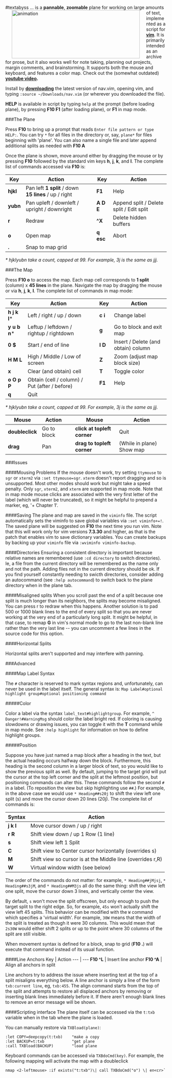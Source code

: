 #textabyss
<img hspace='20' align='left' src="https://raw.github.com/q335r49/textabyss/gh-pages/images/textabyss-animation-optimized.gif" width="400" height="150" alt="animation"/> ... is a **pannable**, **zoomable** plane for working on large amounts of text, implemented as a script for **[vim](http://www.vim.org)**. It is primarily intended as an archive for prose, but it also works well for note taking, planning out projects, margin comments, and brainstorming. It supports both the mouse and keyboard, and features a color map. Check out the (somewhat outdated) **[youtube video](http://www.youtube.com/watch?v=QTIaI_kI_X8).**

Install by **[downloading](https://raw.github.com/q335r49/textabyss/master/nav.vim)** the latest version of nav.vim, opening vim, and typing `:source ~/Downloads/nav.vim` (or wherever you downloaded the file).

**HELP** is available in script by typing `help` at the prompt (before loading plane), by pressing **F10 F1** (after loading plane), or **F1** in map mode.

###The Plane

Press **F10** to bring up a prompt that reads `Enter file pattern or type HELP:`. You can try `*` for all files in the directory or, say, `plane*` for files beginning with 'plane'. You can also name a single file and later append additional splits as needed with **F10 A**

Once the plane is shown, move around either by dragging the mouse or by pressing **F10** followed by the standard vim keys **h**, **j**, **k**, and **l**. The complete list of commands accessed via **F10** is: 

Key | Action | | Key | Action
----- | ----- | --- | --- | ---
**hjkl** | Pan left **1 split** / down **15 lines** / up / right | | **F1** | Help
**yubn** | Pan upleft / downleft / upright / downright | | **A D E** | Append split / Delete split / Edit split
 **r**  | Redraw    | | **^X**| Delete hidden buffers
**o** | Open map | | **q esc** | Abort
**.** | Snap to map grid | | | 
_\* hjklyubn take a count, capped at 99. For example, 3j is the same as jjj._  

###The Map

Press **F10 o** to access the map. Each map cell corresponds to **1 split** (column) x **45 lines** in the plane. Navigate the map by dragging the mouse or via **h**, **j**, **k**, **l**. The complete list of commands in map mode:

Key | Action | | Key | Action
--- | --- | --- | --- | ---
**h j k l*** | Left / right / up / down | | **c i** | Change label
**y u b n*** | Leftup / leftdown / rightup / rightdown | | **g <cr>** | Go to block and exit map
**0 $** | Start / end of line | | **I D** | Insert / Delete (and obtain) column
**H M L** | High / Middle / Low of screen | | **Z** | Zoom (adjust map block size)
**x** | Clear (and obtain) cell | | **T** | Toggle color
**o O p P** | Obtain (cell / column) / Put (after / before) | | **F1** | Help
**q**| Quit | | |
_\* hjklyubn take a count, capped at 99. For example, 3j is the same as jjj._  

Mouse | Action | | Mouse | Action
--- | --- | --- | --- | ---
**doubleclick** | Go to block | | **click at topleft corner** | Quit
**drag** | Pan | | **drag to topleft corner** | (While in plane) Show map

###Issues

####Mousing Problems
If the mouse doesn't work, try setting `ttymouse` to `sgr` or `xterm2` via `:set ttymouse=sgr`. `xterm` doesn't report dragging and so is unsupported. Most other modes should work but might take a speed penalty. Only `sgr`, `xterm2`, and `xterm` are supported in map mode. Note that in map mode mouse clicks are associated with the very first letter of the label (which will never be truncated), so it might be helpful to prepend a marker, eg, '+ Chapter 1'.

####Saving
The plane and map are saved in the `viminfo` file. The script automatically sets the viminfo to save global variables via `:set viminfo+=!`. The saved plane will be suggested on **F10** the next time you run vim. Note that this will work only for vim versions **7.3.30** and higher, as that is the patch that enables vim to save dictionary variables. You can create backups by backing up your `viminfo` file via `:wviminfo viminfo-backup`.

####Directories
Ensuring a consistent directory is important because relative names are remembered (use `:cd directory` to switch directories). Ie, a file from the current directory will be remembered as the name only and not the path. Adding files not in the current directory should be ok. If you find yourself constantly needing to swicth directories, consider adding an autocommand (see `:help autocommand`) to switch back to the plane directory when in the plane tab.

####Misaligned splits
When you scroll past the end of a split because one split is much longer than its neighbors, the splits may become misaligned. You can press r to redraw when this happens. Another solution is to pad 500 or 1000 blank lines to the end of every split so that you are never working at the very end of a particularly long split. It might be helpful, in that case, to remap **G** in vim's normal mode to go to the last non-blank line rather than the very last line -- you can uncomment a few lines in the source code for this option.

####Horizontal Splits

Horizontal splits aren't supported and may interfere with panning.

###Advanced

####Map Label Syntax

The `#` character is reserved to mark syntax regions and, unfortunately, can never be used in the label itself. The general syntax is: `Map Label#optional highlight group#optional positioning command`

#####Color

Color a label via the syntax `label_text#highlightgroup`. For example, `^ Danger!#WarningMsg` should color the label bright red. If coloring is causing slowdowns or drawing issues, you can toggle it with the **T** command while in map mode. See `:help highlight` for information on how to define highlight groups.

#####Position

Suppose you have just named a map block after a heading in the text, but the actual heading occurs halfway down the block. Furthermore, this heading is the second column in a larger block of text, so you would like to show the previous split as well. By default, jumping to the target grid will put the cursor at the top left corner and the split at the leftmost position, but positioning commands can alter this. These commands follow the second `#` in a label. (To reposition the view but skip highlighting use `##`.) For example, in the above case we would use `* Heading##s20j` to shift the view left one split (s) and move the cursor down 20 lines (20j). The complete list of commands is:

Syntax | Action
--- | ---
**j k l** | Move cursor down / up / right
**r R** | Shift view down / up 1 Row (1 line)
**s** | Shift view left 1 Split
**C** | Shift view to Center cursor horizontally (overrides s)
**M** | Shift view so cursor is at the Middle line (overrides r,R)
**W** | Virtual window width (see below)

The order of the commands do not matter: for example, `* Heading##jMjsj`, `* Heading##s3jM`, and `* Heading##M3js` all do the same thing: shift the view left one split, move the cursor down 3 lines, and vertically center the view.

By default, `s` won't move the split offscreen, but only enough to push the target split to the right edge. So, for example, `45s` won't actually shift the view left 45 splits. This behavior can be modified with the `W` command which specifies a 'virtual width'. For example, `30W` means that the width of the split is treated as though it were 30 columns. This would mean that `2s30W` would either shift 2 splits or up to the point where 30 columns of the split are still visible.

When movement syntax is defined for a block, snap to grid (**F10 .**) will execute that command instead of its usual function.

####Line Anchors
Key | Action
--- | ---
**F10 ^L** | Insert line anchor
**F10 ^A** | Align all anchors in split

Line anchors try to address the issue where inserting text at the top of a split misaligns everything below. A line anchor is simply a line of the form `txb:current line`, eg, `txb:455`. The align command starts from the top of the split and attempts to restore all displaced anchors by removing or inserting blank lines immediately before it. If there aren't enough blank lines to remove an error message will be shown.

####Scripting interface
The plane itself can be accessed via the `t:txb` variable when in the tab where the plane is loaded.

You can manually restore via `TXBload(plane)`: 
```
:let COPY=deepcopy(t:txb)    "make a copy
:let BACKUP=t:txb            "get plane
:call TXBload(BACKUP)        "load plane
```
Keyboard commands can be accessed via `TXBdoCmd(key)`. For example, the following mapping will activate the map with a doubleclick
```
nmap <2-leftmouse> :if exists("t:txb")\| call TXBdoCmd("o") \| en<cr>`
